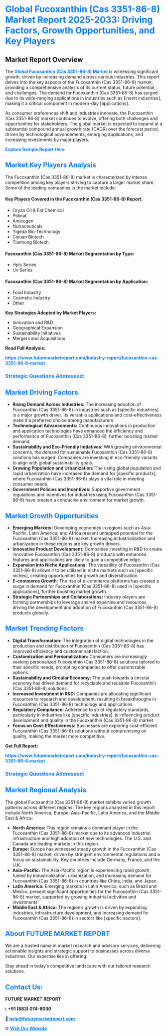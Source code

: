 <h1 style="color: #007BFF;">Global Fucoxanthin (Cas 3351-86-8) Market Report 2025-2033: Driving Factors, Growth Opportunities, and Key Players</h1>

<section id="overview">
<h2>Market Report Overview</h2>
<p>The <a href="https://www.futuremarketreport.com/industry-report/fucoxanthin-cas-3351-86-8-market" style="color: #007BFF; text-decoration: none;"><strong>Global Fucoxanthin (Cas 3351-86-8) Market</strong></a> is witnessing significant growth, driven by increasing demand across various industries. This report delves into the key aspects of the Fucoxanthin (Cas 3351-86-8) market, providing a comprehensive analysis of its current status, future potential, and challenges. The demand for Fucoxanthin (Cas 3351-86-8) has surged due to its wide-ranging applications in industries such as [insert industries], making it a critical component in modern-day [applications].</p>
<p>As consumer preferences shift and industries innovate, the Fucoxanthin (Cas 3351-86-8) market continues to evolve, offering both challenges and opportunities for stakeholders. The global market is expected to expand at a substantial compound annual growth rate (CAGR) over the forecast period, driven by technological advancements, emerging applications, and increasing investments by major players.</p>
</section>

<section id="overview">
<p><a href="https://www.futuremarketreport.com/request-sample/reportId=30651" style="color: #007BFF; text-decoration: none;"><strong>Explore Sample Report Here</strong></a></p>
</section>

<section id="key-players">
<h2 style="color: #007BFF;">Market Key Players Analysis</h2>
<p>The Fucoxanthin (Cas 3351-86-8) market is characterized by intense competition among key players striving to capture a larger market share. Some of the leading companies in the market include:</p>
<h4>Key Players Covered in the Fucoxanthin (Cas 3351-86-8) Report:</h4>
<ul><li>Oryza Oil &amp; Fat Chemical</li><li>Polinat</li><li>Amicogen</li><li>Nutraceuticals</li><li>Yigeda Bio-Technology</li><li>Ciyuan Biotech</li><li>Tianhong Biotech</li></ul>
<h4>Fucoxanthin (Cas 3351-86-8) Market Segmentation by Type:</h4>
<ul><li>Hplc Series</li><li>Uv Series</li></ul>

<h4>Fucoxanthin (Cas 3351-86-8) Market Segmentation by Application:</h4>
<ul><li>Food Industry</li><li>Cosmetic Industry</li><li>Other</li></ul>
<p><strong>Key Strategies Adopted by Market Players:</strong></p>
<ul>
<li>Innovation and R&D</li>
<li>Geographical Expansion</li>
<li>Sustainability Initiatives</li>
<li>Mergers and Acquisitions</li>
</ul>
</section>

<section>
<p><strong>Read Full Analysis: </strong></p><a href="https://www.futuremarketreport.com/industry-report/fucoxanthin-cas-3351-86-8-market" style="color: #007BFF; text-decoration: none;"><strong>https://www.futuremarketreport.com/industry-report/fucoxanthin-cas-3351-86-8-market</strong></a>
<h3 style="color: #007BFF;">Strategic Questions Addressed:</h3>
</section>

<section id="driving-factors">
<h2 style="color: #007BFF;">Market Driving Factors</h2>
<ul>
<li><strong>Rising Demand Across Industries:</strong> The increasing adoption of Fucoxanthin (Cas 3351-86-8) in industries such as [specific industries] is a major growth driver. Its versatile applications and cost-effectiveness make it a preferred choice among manufacturers.</li>
<li><strong>Technological Advancements:</strong> Continuous innovations in production and application technologies have enhanced the efficiency and performance of Fucoxanthin (Cas 3351-86-8), further boosting market demand.</li>
<li><strong>Sustainability and Eco-Friendly Initiatives:</strong> With growing environmental concerns, the demand for sustainable Fucoxanthin (Cas 3351-86-8) solutions has surged. Companies are investing in eco-friendly variants to align with global sustainability goals.</li>
<li><strong>Growing Population and Urbanization:</strong> The rising global population and rapid urbanization have increased the demand for [specific products], where Fucoxanthin (Cas 3351-86-8) plays a vital role in meeting consumer needs.</li>
<li><strong>Government Policies and Incentives:</strong> Supportive government regulations and incentives for industries using Fucoxanthin (Cas 3351-86-8) have created a conducive environment for market growth.</li>
</ul>
</section>

<section id="growth-opportunities">
<h2 style="color: #007BFF;">Market Growth Opportunities</h2>
<ul>
<li><strong>Emerging Markets:</strong> Developing economies in regions such as Asia-Pacific, Latin America, and Africa present untapped potential for the Fucoxanthin (Cas 3351-86-8) market. Increasing industrialization and urbanization in these regions are key growth drivers.</li>
<li><strong>Innovative Product Development:</strong> Companies investing in R&D to create innovative Fucoxanthin (Cas 3351-86-8) products with enhanced features and applications are likely to gain a competitive edge.</li>
<li><strong>Expansion into Niche Applications:</strong> The versatility of Fucoxanthin (Cas 3351-86-8) allows it to be utilized in niche markets such as [specific niches], creating opportunities for growth and diversification.</li>
<li><strong>E-commerce Growth:</strong> The rise of e-commerce platforms has created a surge in demand for Fucoxanthin (Cas 3351-86-8) used in [specific applications], further boosting market growth.</li>
<li><strong>Strategic Partnerships and Collaborations:</strong> Industry players are forming partnerships to leverage shared expertise and resources, driving the development and adoption of Fucoxanthin (Cas 3351-86-8) products globally.</li>
</ul>
</section>

<section id="trending-factors">
<h2 style="color: #007BFF;">Market Trending Factors</h2>
<ul>
<li><strong>Digital Transformation:</strong> The integration of digital technologies in the production and distribution of Fucoxanthin (Cas 3351-86-8) has improved efficiency and customer satisfaction.</li>
<li><strong>Customization and Personalization:</strong> Consumers are increasingly seeking personalized Fucoxanthin (Cas 3351-86-8) solutions tailored to their specific needs, prompting companies to offer customizable options.</li>
<li><strong>Sustainability and Circular Economy:</strong> The push towards a circular economy has driven demand for recyclable and reusable Fucoxanthin (Cas 3351-86-8) solutions.</li>
<li><strong>Increased Investment in R&D:</strong> Companies are allocating significant resources to research and development, resulting in breakthroughs in Fucoxanthin (Cas 3351-86-8) technology and applications.</li>
<li><strong>Regulatory Compliance:</strong> Adherence to strict regulatory standards, particularly in industries like [specific industries], is influencing product development and quality in the Fucoxanthin (Cas 3351-86-8) market.</li>
<li><strong>Focus on Cost-Effectiveness:</strong> Businesses are exploring cost-efficient Fucoxanthin (Cas 3351-86-8) solutions without compromising on quality, making the market more competitive.</li>
</ul>
</section>

<section>
<p><strong>Get Full Report: </strong></p><a href="https://www.futuremarketreport.com/industry-report/fucoxanthin-cas-3351-86-8-market" style="color: #007BFF; text-decoration: none;"><strong>https://www.futuremarketreport.com/industry-report/fucoxanthin-cas-3351-86-8-market</strong></a>
<h3 style="color: #007BFF;">Strategic Questions Addressed:</h3>
</section>


<section id="regional-analysis">
<h2 style="color: #007BFF;">Market Regional Analysis</h2>
<p>The global Fucoxanthin (Cas 3351-86-8) market exhibits varied growth patterns across different regions. The key regions analyzed in this report include North America, Europe, Asia-Pacific, Latin America, and the Middle East & Africa:</p>
<ul>
<li><strong>North America:</strong> This region remains a dominant player in the Fucoxanthin (Cas 3351-86-8) market due to its advanced industrial infrastructure and high adoption of new technologies. The U.S. and Canada are leading markets in this region.</li>
<li><strong>Europe:</strong> Europe has witnessed steady growth in the Fucoxanthin (Cas 3351-86-8) market, driven by stringent environmental regulations and a focus on sustainability. Key countries include Germany, France, and the U.K.</li>
<li><strong>Asia-Pacific:</strong> The Asia-Pacific region is experiencing rapid growth, fueled by industrialization, urbanization, and increasing demand for Fucoxanthin (Cas 3351-86-8) in countries like China, India, and Japan.</li>
<li><strong>Latin America:</strong> Emerging markets in Latin America, such as Brazil and Mexico, present significant opportunities for the Fucoxanthin (Cas 3351-86-8) market, supported by growing industrial activities and investments.</li>
<li><strong>Middle East & Africa:</strong> The region’s growth is driven by expanding industries, infrastructure development, and increasing demand for Fucoxanthin (Cas 3351-86-8) in sectors like [specific sectors].</li>
</ul>
</section>

<footer>
<h2 style="color: #007BFF;">About FUTURE MARKET REPORT</h2>
<p>We are a trusted name in market research and advisory services, delivering actionable insights and strategic support to businesses across diverse industries. Our expertise lies in offering:</p>

<p>Stay ahead in today’s competitive landscape with our tailored research solutions.</p>

<h2 style="color: #007BFF;">Contact Us:</h2>
<p><strong>FUTURE MARKET REPORT</strong></p>
<p>📞 <strong>+91 (883) 074-8030</strong></p>
<p>📧 <strong><a href="mailto:help@futuremarketreport.com" style="color: #007BFF;">help@futuremarketreport.com</a></strong></p>
<p>🌐 <strong><a href="https://www.futuremarketreport.com/" style="color: #007BFF;">Visit Our Website</a></strong></p>
</footer>